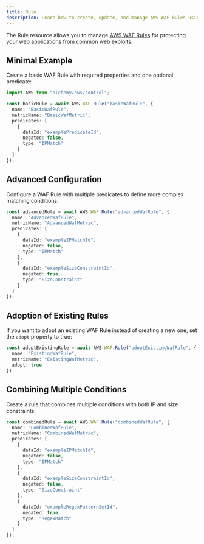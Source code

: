 ```yaml
---
title: Rule
description: Learn how to create, update, and manage AWS WAF Rules using Alchemy Cloud Control.
---
```


The Rule resource allows you to manage [AWS WAF Rules](https://docs.aws.amazon.com/waf/latest/userguide/) for protecting your web applications from common web exploits.

## Minimal Example

Create a basic WAF Rule with required properties and one optional predicate:

```ts
import AWS from "alchemy/aws/control";

const basicRule = await AWS.WAF.Rule("basicWafRule", {
  name: "BasicWafRule",
  metricName: "BasicWafMetric",
  predicates: [
    {
      dataId: "examplePredicateId",
      negated: false,
      type: "IPMatch"
    }
  ]
});
```

## Advanced Configuration

Configure a WAF Rule with multiple predicates to define more complex matching conditions:

```ts
const advancedRule = await AWS.WAF.Rule("advancedWafRule", {
  name: "AdvancedWafRule",
  metricName: "AdvancedWafMetric",
  predicates: [
    {
      dataId: "exampleIPMatchId",
      negated: false,
      type: "IPMatch"
    },
    {
      dataId: "exampleSizeConstraintId",
      negated: true,
      type: "SizeConstraint"
    }
  ]
});
```

## Adoption of Existing Rules

If you want to adopt an existing WAF Rule instead of creating a new one, set the `adopt` property to true:

```ts
const adoptExistingRule = await AWS.WAF.Rule("adoptExistingWafRule", {
  name: "ExistingWafRule",
  metricName: "ExistingWafMetric",
  adopt: true
});
```

## Combining Multiple Conditions

Create a rule that combines multiple conditions with both IP and size constraints:

```ts
const combinedRule = await AWS.WAF.Rule("combinedWafRule", {
  name: "CombinedWafRule",
  metricName: "CombinedWafMetric",
  predicates: [
    {
      dataId: "exampleIPMatchId",
      negated: false,
      type: "IPMatch"
    },
    {
      dataId: "exampleSizeConstraintId",
      negated: false,
      type: "SizeConstraint"
    },
    {
      dataId: "exampleRegexPatternSetId",
      negated: true,
      type: "RegexMatch"
    }
  ]
});
```